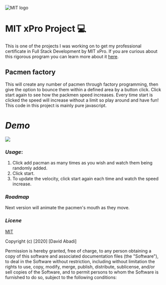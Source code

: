 ![MIT logo](https://bit.ly/2MonZuG)

# MIT xPro Project 💻
This is one of the projects I was working on to get my professional certificate in Full Stack Development by MIT xPro. 
If you are curious about this rigorous program you can learn more about it [here](https://youtu.be/5CiCtj_2Qsg).

## Pacmen factory
This will create any number of pacmen through factory programming, then give the option to bounce them within a defined area by a button click.
Click start again to see how the packmen speed increases. Every time start is clicked the speed will increase without a limit so play around and have fun! This code in this project is mainly pure javascript.

# *Demo*
![](shorturl.at/arCN1)


### *Usage*: 
1. Click add pacman as many times as you wish and watch them being randomly added.
2. Click start.
3. To update the velocity, click start again each time and watch the speed increase.

### *Roadmap*
Next version will animate the pacmen's mouth as they move.

### *Licene* 
   
[MIT](https://choosealicense.com/licenses/mit/#)

Copyright (c) [2020] [David Abadi]

Permission is hereby granted, free of charge, to any person obtaining a copy
of this software and associated documentation files (the "Software"), to deal
in the Software without restriction, including without limitation the rights
to use, copy, modify, merge, publish, distribute, sublicense, and/or sell
copies of the Software, and to permit persons to whom the Software is
furnished to do so, subject to the following conditions:
